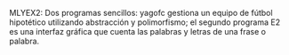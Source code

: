 MLYEX2:
Dos programas sencillos: yagofc gestiona un equipo de fútbol hipotético utilizando abstracción y polimorfismo; el segundo programa E2 es una interfaz gráfica que cuenta las palabras y letras de una frase o palabra.
